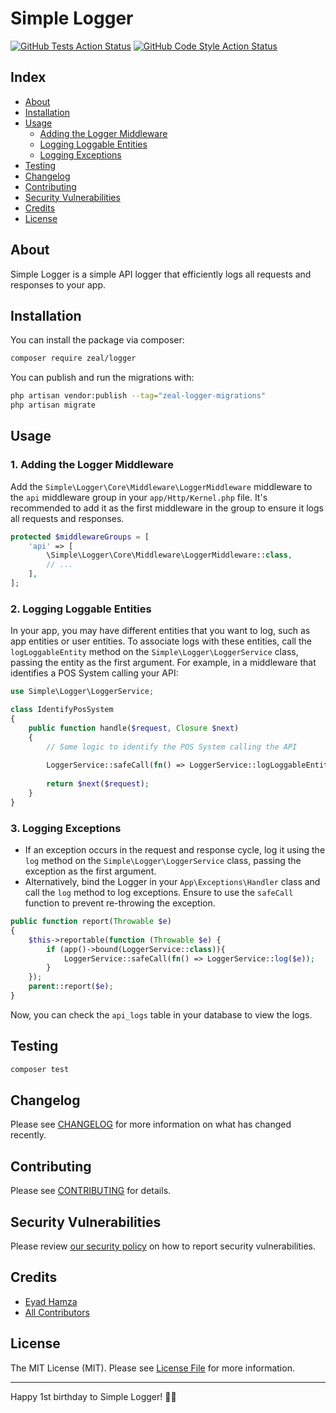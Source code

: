 # Simple Logger

[![GitHub Tests Action Status](https://img.shields.io/github/actions/workflow/status/zeal/zeal-logger/run-tests.yml?branch=main&label=tests&style=flat-square)](https://github.com/zeal/zeal-logger/actions?query=workflow%3Arun-tests+branch%3Amain)
[![GitHub Code Style Action Status](https://img.shields.io/github/actions/workflow/status/zeal/zeal-logger/fix-php-code-style-issues.yml?branch=main&label=code%20style&style=flat-square)](https://github.com/zeal/zeal-logger/actions?query=workflow%3A"Fix+PHP+code+style+issues"+branch%3Amain)

## Index
- [About](#about)
- [Installation](#installation)
- [Usage](#usage)
    - [Adding the Logger Middleware](#1-adding-the-logger-middleware)
    - [Logging Loggable Entities](#2-logging-loggable-entities)
    - [Logging Exceptions](#3-logging-exceptions)
- [Testing](#testing)
- [Changelog](#changelog)
- [Contributing](#contributing)
- [Security Vulnerabilities](#security-vulnerabilities)
- [Credits](#credits)
- [License](#license)

## About
Simple Logger is a simple API logger that efficiently logs all requests and responses to your app.

## Installation

You can install the package via composer:

```bash
composer require zeal/logger
```

You can publish and run the migrations with:

```bash
php artisan vendor:publish --tag="zeal-logger-migrations"
php artisan migrate
```

## Usage

### 1. Adding the Logger Middleware
Add the `Simple\Logger\Core\Middleware\LoggerMiddleware` middleware to the `api` middleware group in your `app/Http/Kernel.php` file. It's recommended to add it as the first middleware in the group to ensure it logs all requests and responses.

```php
protected $middlewareGroups = [
    'api' => [
        \Simple\Logger\Core\Middleware\LoggerMiddleware::class,
        // ...
    ],
];
```

### 2. Logging Loggable Entities
In your app, you may have different entities that you want to log, such as app entities or user entities. To associate logs with these entities, call the `logLoggableEntity` method on the `Simple\Logger\LoggerService` class, passing the entity as the first argument. For example, in a middleware that identifies a POS System calling your API:

```php
use Simple\Logger\LoggerService;

class IdentifyPosSystem
{
    public function handle($request, Closure $next)
    {
        // Some logic to identify the POS System calling the API
        
        LoggerService::safeCall(fn() => LoggerService::logLoggableEntity($posSystem));
        
        return $next($request);
    }
}
```

### 3. Logging Exceptions
- If an exception occurs in the request and response cycle, log it using the `log` method on the `Simple\Logger\LoggerService` class, passing the exception as the first argument.
- Alternatively, bind the Logger in your `App\Exceptions\Handler` class and call the `log` method to log exceptions. Ensure to use the `safeCall` function to prevent re-throwing the exception.

```php
public function report(Throwable $e)
{
    $this->reportable(function (Throwable $e) {
        if (app()->bound(LoggerService::class)){
            LoggerService::safeCall(fn() => LoggerService::log($e));
        }
    });
    parent::report($e);
}
```

Now, you can check the `api_logs` table in your database to view the logs.

## Testing

```bash
composer test
```

## Changelog

Please see [CHANGELOG](CHANGELOG.md) for more information on what has changed recently.

## Contributing

Please see [CONTRIBUTING](CONTRIBUTING.md) for details.

## Security Vulnerabilities

Please review [our security policy](../../security/policy) on how to report security vulnerabilities.

## Credits

- [Eyad Hamza](https://github.com/Eyadhamza)
- [All Contributors](../../contributors)

## License

The MIT License (MIT). Please see [License File](LICENSE.md) for more information.

---

Happy 1st birthday to Simple Logger! 🎉🎂
